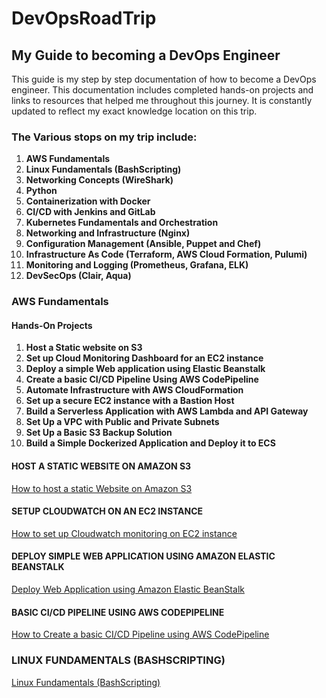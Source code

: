 # DevOpsRoadTrip

## My Guide to becoming a DevOps Engineer
This guide is my step by step documentation of how to become a DevOps engineer. This documentation includes completed hands-on projects and links to resources that helped me throughout this journey. It is constantly updated to reflect my exact knowledge location on this trip.

### The Various stops on my trip include:
1. **AWS Fundamentals**
2. **Linux Fundamentals (BashScripting)**
3. **Networking Concepts (WireShark)**
4. **Python**
5. **Containerization with Docker**
6. **CI/CD with Jenkins and GitLab**
7. **Kubernetes Fundamentals and Orchestration**
8. **Networking and Infrastructure (Nginx)**
9. **Configuration Management (Ansible, Puppet and Chef)**
10. **Infrastructure As Code (Terraform, AWS Cloud Formation, Pulumi)**
11. **Monitoring and Logging (Prometheus, Grafana, ELK)**
12. **DevSecOps (Clair, Aqua)**

### AWS Fundamentals
#### Hands-On Projects
1. **Host a Static website on S3**
2. **Set up Cloud Monitoring Dashboard for an EC2 instance**
3. **Deploy a simple Web application using Elastic Beanstalk**
4. **Create a basic CI/CD Pipeline Using AWS CodePipeline**
5. **Automate Infrastructure with AWS CloudFormation**
6. **Set up a secure EC2 instance with a Bastion Host**
7. **Build a Serverless Application with AWS Lambda and API Gateway**
8. **Set Up a VPC with Public and Private Subnets**
9. **Set Up a Basic S3 Backup Solution**
10. **Build a Simple Dockerized Application and Deploy it to ECS**

#### HOST A  STATIC WEBSITE ON AMAZON S3
[How to host a static Website on Amazon S3](https://github.com/EbuwaJulia/StaticWebsiteOnS3?tab=readme-ov-file#staticwebsiteons3)

#### SETUP CLOUDWATCH ON AN EC2 INSTANCE
[How to set up Cloudwatch monitoring on EC2 instance](https://github.com/EbuwaJulia/CloudwatchSetUp/blob/main/README.md#cloudwatchsetup)

#### DEPLOY SIMPLE WEB APPLICATION USING AMAZON ELASTIC BEANSTALK
[Deploy Web Application using Amazon Elastic BeanStalk](https://github.com/EbuwaJulia/Deploy-Web-App-With-Elastic-BeanStalk?tab=readme-ov-file#deploy-web-app-with-elatic-beanstalk)

#### BASIC CI/CD PIPELINE USING AWS CODEPIPELINE
[How to Create a basic CI/CD Pipeline using AWS CodePipeline](https://github.com/EbuwaJulia/Basic-CICD-Pipeline-using-AWS-CodePipeline?tab=readme-ov-file#basic-ci-cd-pipeline-using-aws-codepipeline)

### LINUX FUNDAMENTALS (BASHSCRIPTING)
[Linux Fundamentals (BashScripting)](https://github.com/EbuwaJulia/Linux_BashScripting#linux_bashscripting)


